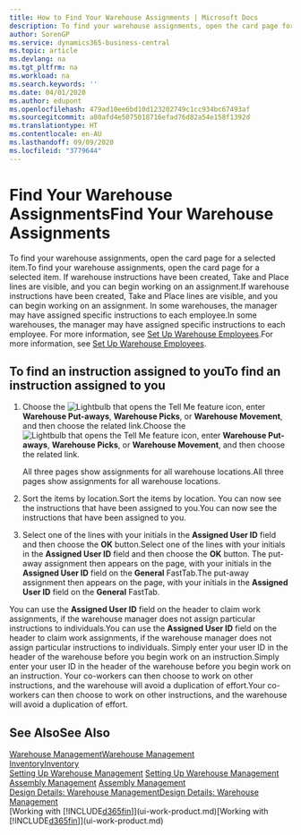 ```yaml
---
title: How to Find Your Warehouse Assignments | Microsoft Docs
description: To find your warehouse assignments, open the card page for a selected item. If warehouse instructions have been created, Take and Place lines are visible, and you can begin working on an assignment. In some warehouses, the manager may have assigned specific instructions to each employee.
author: SorenGP
ms.service: dynamics365-business-central
ms.topic: article
ms.devlang: na
ms.tgt_pltfrm: na
ms.workload: na
ms.search.keywords: ''
ms.date: 04/01/2020
ms.author: edupont
ms.openlocfilehash: 479ad10ee6bd10d123202749c1cc934bc67493af
ms.sourcegitcommit: a80afd4e5075018716efad76d82a54e158f1392d
ms.translationtype: HT
ms.contentlocale: en-AU
ms.lasthandoff: 09/09/2020
ms.locfileid: "3779644"
---
```

# <a name="find-your-warehouse-assignments"></a><span data-ttu-id="6c3ce-105">Find Your Warehouse Assignments</span><span class="sxs-lookup"><span data-stu-id="6c3ce-105">Find Your Warehouse Assignments</span></span>
<span data-ttu-id="6c3ce-106">To find your warehouse assignments, open the card page for a selected item.</span><span class="sxs-lookup"><span data-stu-id="6c3ce-106">To find your warehouse assignments, open the card page for a selected item.</span></span> <span data-ttu-id="6c3ce-107">If warehouse instructions have been created, Take and Place lines are visible, and you can begin working on an assignment.</span><span class="sxs-lookup"><span data-stu-id="6c3ce-107">If warehouse instructions have been created, Take and Place lines are visible, and you can begin working on an assignment.</span></span> <span data-ttu-id="6c3ce-108">In some warehouses, the manager may have assigned specific instructions to each employee.</span><span class="sxs-lookup"><span data-stu-id="6c3ce-108">In some warehouses, the manager may have assigned specific instructions to each employee.</span></span> <span data-ttu-id="6c3ce-109">For more information, see [Set Up Warehouse Employees](warehouse-how-to-set-up-warehouse-employees.md).</span><span class="sxs-lookup"><span data-stu-id="6c3ce-109">For more information, see [Set Up Warehouse Employees](warehouse-how-to-set-up-warehouse-employees.md).</span></span>

## <a name="to-find-an-instruction-assigned-to-you"></a><span data-ttu-id="6c3ce-110">To find an instruction assigned to you</span><span class="sxs-lookup"><span data-stu-id="6c3ce-110">To find an instruction assigned to you</span></span>  
1.  <span data-ttu-id="6c3ce-111">Choose the ![Lightbulb that opens the Tell Me feature](media/ui-search/search_small.png "Tell me what you want to do") icon, enter **Warehouse Put-aways**, **Warehouse Picks**, or **Warehouse Movement**, and then choose the related link.</span><span class="sxs-lookup"><span data-stu-id="6c3ce-111">Choose the ![Lightbulb that opens the Tell Me feature](media/ui-search/search_small.png "Tell me what you want to do") icon, enter **Warehouse Put-aways**, **Warehouse Picks**, or **Warehouse Movement**, and then choose the related link.</span></span>

    <span data-ttu-id="6c3ce-112">All three pages show assignments for all warehouse locations.</span><span class="sxs-lookup"><span data-stu-id="6c3ce-112">All three pages show assignments for all warehouse locations.</span></span>  

2. <span data-ttu-id="6c3ce-113">Sort the items by location.</span><span class="sxs-lookup"><span data-stu-id="6c3ce-113">Sort the items by location.</span></span> <span data-ttu-id="6c3ce-114">You can now see the instructions that have been assigned to you.</span><span class="sxs-lookup"><span data-stu-id="6c3ce-114">You can now see the instructions that have been assigned to you.</span></span>  
3. <span data-ttu-id="6c3ce-115">Select one of the lines with your initials in the **Assigned User ID** field and then choose the **OK** button.</span><span class="sxs-lookup"><span data-stu-id="6c3ce-115">Select one of the lines with your initials in the **Assigned User ID** field and then choose the **OK** button.</span></span> <span data-ttu-id="6c3ce-116">The put-away assignment then appears on the page, with your initials in the **Assigned User ID** field on the **General** FastTab.</span><span class="sxs-lookup"><span data-stu-id="6c3ce-116">The put-away assignment then appears on the page, with your initials in the **Assigned User ID** field on the **General** FastTab.</span></span>  

<span data-ttu-id="6c3ce-117">You can use the **Assigned User ID** field on the header to claim work assignments, if the warehouse manager does not assign particular instructions to individuals.</span><span class="sxs-lookup"><span data-stu-id="6c3ce-117">You can use the **Assigned User ID** field on the header to claim work assignments, if the warehouse manager does not assign particular instructions to individuals.</span></span> <span data-ttu-id="6c3ce-118">Simply enter your user ID in the header of the warehouse before you begin work on an instruction.</span><span class="sxs-lookup"><span data-stu-id="6c3ce-118">Simply enter your user ID in the header of the warehouse before you begin work on an instruction.</span></span> <span data-ttu-id="6c3ce-119">Your co-workers can then choose to work on other instructions, and the warehouse will avoid a duplication of effort.</span><span class="sxs-lookup"><span data-stu-id="6c3ce-119">Your co-workers can then choose to work on other instructions, and the warehouse will avoid a duplication of effort.</span></span>  

## <a name="see-also"></a><span data-ttu-id="6c3ce-120">See Also</span><span class="sxs-lookup"><span data-stu-id="6c3ce-120">See Also</span></span>  
[<span data-ttu-id="6c3ce-121">Warehouse Management</span><span class="sxs-lookup"><span data-stu-id="6c3ce-121">Warehouse Management</span></span>](warehouse-manage-warehouse.md)  
[<span data-ttu-id="6c3ce-122">Inventory</span><span class="sxs-lookup"><span data-stu-id="6c3ce-122">Inventory</span></span>](inventory-manage-inventory.md)  
<span data-ttu-id="6c3ce-123">[Setting Up Warehouse Management](warehouse-setup-warehouse.md)   </span><span class="sxs-lookup"><span data-stu-id="6c3ce-123">[Setting Up Warehouse Management](warehouse-setup-warehouse.md)   </span></span>  
<span data-ttu-id="6c3ce-124">[Assembly Management](assembly-assemble-items.md)  </span><span class="sxs-lookup"><span data-stu-id="6c3ce-124">[Assembly Management](assembly-assemble-items.md)  </span></span>  
[<span data-ttu-id="6c3ce-125">Design Details: Warehouse Management</span><span class="sxs-lookup"><span data-stu-id="6c3ce-125">Design Details: Warehouse Management</span></span>](design-details-warehouse-management.md)  
<span data-ttu-id="6c3ce-126">[Working with [!INCLUDE[d365fin](includes/d365fin_md.md)]](ui-work-product.md)</span><span class="sxs-lookup"><span data-stu-id="6c3ce-126">[Working with [!INCLUDE[d365fin](includes/d365fin_md.md)]](ui-work-product.md)</span></span> 
